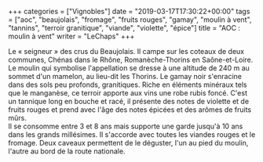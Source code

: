 +++
categories = ["Vignobles"]
date = "2019-03-17T17:30:22+00:00"
tags = ["aoc", "beaujolais", "fromage", "fruits rouges", "gamay", "moulin à vent", "tannins", "terroir granitique", "viande", "violette", "épice"] 
title = "AOC : moulin à vent"
writer = "LeChaps"
+++

Le « seigneur » des crus du Beaujolais. Il campe sur les coteaux de deux communes, Chénas dans le Rhône, Romanèche-Thorins en Saône-et-Loire.  
Le moulin qui symbolise l'appellation se dresse à une altitude de 240 m au sommet d'un mamelon, au lieu-dit les Thorins. Le gamay noir s'enracine dans des sols peu profonds, granitiques. Riche en éléments minéraux tels que le manganèse, ce terroir apporte aux vins une robe rubis foncé. C'est un tannique long en bouche et racé, il présente des notes de violette et de fruits rouges et prend avec l'âge des notes épicées et des arômes de fruits mûrs.  
Il se consomme entre 3 et 8 ans mais supporte une garde jusqu'à 10 ans dans les grands millésimes. Il s'accorde avec toutes les viandes rouges et le fromage. Deux caveaux permettent de le déguster, l'un au pied du moulin, l'autre au bord de la route nationale.
